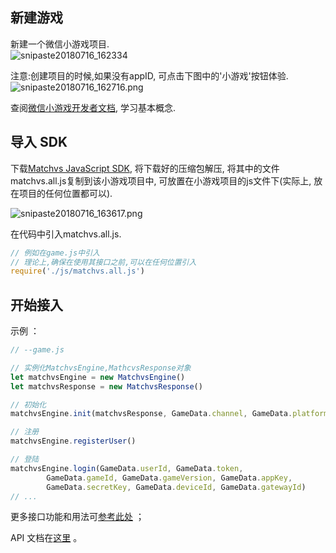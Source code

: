 ## 新建游戏

新建一个微信小游戏项目.  
![snipaste20180716_162334](http://imgs.matchvs.com/static/wechat/snipaste20180716_162334.png)

注意:创建项目的时候,如果没有appID, 可点击下图中的'小游戏'按钮体验.
![snipaste20180716_162716.png](http://imgs.matchvs.com/static/wechat/snipaste20180716_162716.png)

查阅[微信小游戏开发者文档](https://developers.weixin.qq.com/minigame/dev/), 学习基本概念.  

## 导入 SDK

下载[Matchvs JavaScript SDK](http://www.matchvs.com/serviceDownload), 将下载好的压缩包解压, 将其中的文件matchvs.all.js复制到该小游戏项目中, 可放置在小游戏项目的js文件下(实际上, 放在项目的任何位置都可以).

![snipaste20180716_163617.png](http://imgs.matchvs.com/static/wechat/snipaste20180716_163617.png)



在代码中引入matchvs.all.js.

```javascript
// 例如在game.js中引入
// 理论上,确保在使用其接口之前,可以在任何位置引入
require('./js/matchvs.all.js')
```

## 开始接入

示例 ：

```javascript
// --game.js

// 实例化MatchvsEngine,MathcvsResponse对象
let matchvsEngine = new MatchvsEngine()
let matchvsResponse = new MatchvsResponse()

// 初始化
matchvsEngine.init(matchvsResponse, GameData.channel, GameData.platform, GameData.gameId)

// 注册
matchvsEngine.registerUser()

// 登陆
matchvsEngine.login(GameData.userId, GameData.token,
        GameData.gameId, GameData.gameVersion, GameData.appKey,
        GameData.secretKey, GameData.deviceId, GameData.gatewayId)
// ...
```
更多接口功能和用法可[参考此处](http://www.matchvs.com/service?page=creatorGuide) ；

API 文档在[这里](http://www.matchvs.com/service?page=js) 。
